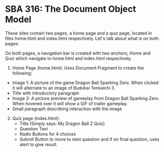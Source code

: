 # SBA 316: The Document Object Model

   These sites contain two pages, a home page and a quiz page, located in files home.html and index.html respectively.
   Let's talk about what is on both pages:

   On both pages, a navigation bar is created with two anchors, Home and Quiz which navigate to home.html and index.html respectively.

   1. Home Page (home.html):
   Uses Document Fragment to create the following:
   - Image 1: A picture of the game Dragon Ball Sparking Zero. When clicked it will alternate to an image of Budokai Tenkaichi 3.
   - Title with introductory paragraph
   - Image 2: A picture preview of gameplay from Dragon Ball Sparking Zero. When hovered over it will show a GIF of trailer gameplay.
   - Small paragraph describing interaction with the image

2. Quiz page (index.html):
   - Title (Simply says: My Dragon Ball Z Quiz)
   - Question Text
   - Radio Buttons for 4 choices
   - Submit Button to move to next question and if on final question, uses alert to give result.
   

 

